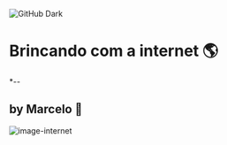 ![GitHub Dark](https://github.com/github-dark.png#gh-light-mode-only)

<h1>Brincando com a internet 🌎</h1>
*--<h2>by Marcelo 🤠 </h2>

<img alt="image-internet" src="https://encrypted-tbn0.gstatic.com/images?q=tbn:ANd9GcQBog4Z2tK5HzhFf4sSajN7wwhfWwRayCe6xQ&usqp=CAU">


